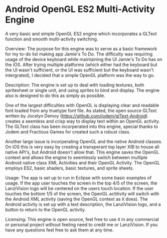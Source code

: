 # Android OpenGL ES2 Multi-Activity Engine
A very basic and simple OpenGL ES2 engine which incorporates a GLText function and smooth multi-activity switching.

Overview: 
The purpose for this engine was to serve as a basic framework for my to-do list making app Jamie's To Do. 
The difficulty was requiring usage of the device keyboard while maintaining the UI Jamie's To Do has on the iOS.
After trying multiple platforms (which either had the keyboard but the UI wasn't sufficient, or the UI was sufficient 
but the keyboard wasn't intergrated), I decided that a simple OpenGL platform was the way to go.

Description: 
The engine is set up to deal with loading textures, both spritesheet or single unit, and using sprites to 
bind and display. The engine also is designed to do this as simply as possible.

One of the largest difficulties with OpenGL is displaying clear and readable font loaded from any truetype font file. 
As stated, the open source GLText written by Jocelyn Demoy (https://github.com/jodem/glText-Android) creates a seemless 
and crisp way to display text within an OpenGL activity. The GLText class has been incorperated into this engine, special 
thanks to Jodem and Fractious Games for created such a robust class.

Another large issue is incorperating OpenGL and the native Android classes. On iOS this is very easy by creating a 
transperant top layer XIB to house all native API's, but Android doesn't allow that. This engine saves the OpenGL context 
and allows the engine to seemlessly switch between multiple Android native class XML Activities and their OpenGL Activity. 
The OpenGL employs ES2, basic shaders, basic textures, and sprite sheets.

Usage: 
The app is set up to run in Eclipse with some basic examples of usage. If the app user touches the screen in the 
top 4/5 of the screen, the LanziVision logo will be centered on the users touch location. If the user touches the bottom 
1/5 of the screen, the OpenGL actitivity will switch with the Android XML activity (saving the OpenGL context as it does).
The Android activity is set up with a text description, the LanziVision logo, and a button to return to the OpenGL activity.

Licensing: 
This engine is open source, feel free to use it in any commercial or personal project without feeling need to
credit me or LanziVision. If you have any questions feel free to ask them at any time.
